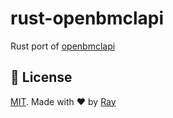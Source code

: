 # rust-openbmclapi

Rust port of [openbmclapi](https://github.com/bangbang93/openbmclapi)

## 📝 License

[MIT](./LICENSE). Made with ❤️ by [Ray](https://github.com/so1ve)
